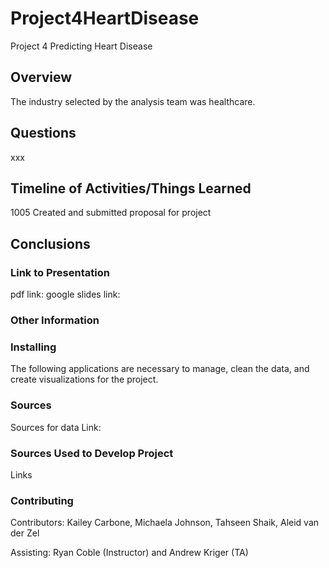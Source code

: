 # Project4HeartDisease
Project 4 Predicting Heart Disease

## Overview
The industry selected by the analysis team was healthcare.

## Questions
xxx

## Timeline of Activities/Things Learned
1005 Created and submitted proposal for project

## Conclusions


### Link to Presentation
pdf link:
google slides link: 

### Other Information

### Installing
The following applications are necessary to manage, clean the data, and create visualizations for the project.

### Sources
Sources for data
Link: 

### Sources Used to Develop Project
Links

### Contributing
Contributors: Kailey Carbone, Michaela Johnson, Tahseen Shaik, Aleid van der Zel  

Assisting: Ryan Coble (Instructor) and Andrew Kriger (TA)

